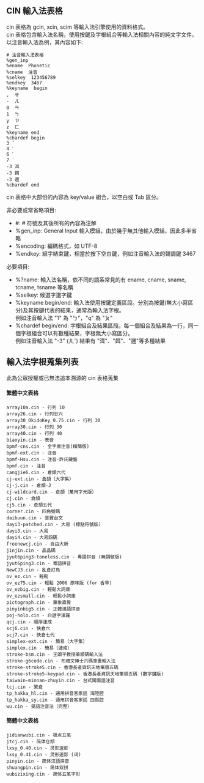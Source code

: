 ## CIN 輸入法表格

cin 表格為 gcin, xcin, scim 等輸入法引擎使用的資料格式。  
cin 表格包含輸入法名稱，使用按鍵及字根組合等輸入法相關內容的純文字文件。  
以注音輸入法為例，其內容如下:

    # 注音輸入法表格
    %gen_inp
    %ename  Phonetic
    %cname  注音
    %selkey  123456789
    %endkey  3467
    %keyname  begin
    ,  ㄝ
    -  ㄦ
    0  ㄢ
    1  ㄅ
    y  ㄗ
    z  ㄈ
    %keyname end
    %chardef begin
    3 ˇ
    4 ˋ
    6 ˊ
    7 ˙
    -3 洱
    -3 餌
    -3 邇
    %chardef end

cin 表格中大部份的內容為 key/value 組合，以空白或 Tab 區分。

非必要或常省略項目:

* \#: # 符號及其後所有的內容為注解
* %gen_inp: General Input 輸入模組，由於幾乎無其他輸入模組，因此多半省略
* %encoding: 編碼格式，如 UTF-8 
* %endkey: 組字結束鍵，相當於按下空白鍵，例如注音輸入法的聲調鍵 3467

必要項目:

* %?name: 輸入法名稱，依不同的語系常見的有 ename, cname, sname, tcname, tsname 等名稱
* %selkey: 候選字選字鍵
* %keyname begin/end: 輸入法使用按鍵定義區段。分別為按鍵(無大小寫區分)及其按鍵代表的結果，通常為輸入法字根。  
例如注音輸入法 "1" 為 "ㄅ"，"q" 為 "ㄆ"
* %chardef begin/end: 字根組合及結果區段。每一個組合及結果為一行，同一個字根組合可以有數種結果，字根無大小寫區分。  
例如注音輸入法 "-3" (ㄦˇ) 結果有 "洱"、"餌"、"邇"等多種結果

## 輸入法字根蒐集列表

此為公眾授權或已無法追本溯源的 cin 表格蒐集

#### 繁體中文表格

    array10a.cin - 行列 10
    array26.cin - 行列廿六
    array30_OkidoKey_0.75.cin - 行列 30
    array30.cin - 行列 30
    array40.cin - 行列 40
    biaoyin.cin - 表音
    bpmf-cns.cin - 全字庫注音(精簡版)
    bpmf-ext.cin - 注音
    bpmf-Hsu.cin - 注音-許氏鍵盤
    bpmf.cin - 注音
    cangjie6.cin - 倉頡六代
    cj-ext.cin - 倉頡（大字集）
    cj-j.cin - 倉頡-J
    cj-wildcard.cin - 倉頡（萬用字元版）
    cj.cin - 倉頡
    cj5.cin - 倉頡五代
    corner.cin - 四角號碼
    daibuun.cin - 普實台文
    dayi3-patched.cin - 大易 (標點符號版)
    dayi3.cin - 大易
    dayi4.cin - 大易四碼
    freenewcj.cin - 自由大新
    jinjin.cin - 晶晶碼
    jyut6ping3-toneless.cin - 粵語拼音 (無調號版)
    jyut6ping3.cin - 粵語拼音
    NewCJ3.cin - 亂倉打鳥
    ov_ez.cin - 輕鬆
    ov_ez75.cin - 輕鬆 2006 原味版 (for 香草)
    ov_ezbig.cin - 輕鬆大詞庫
    ov_ezsmall.cin - 輕鬆小詞庫
    pictograph.cin - 華象直覺
    pinyinbig5.cin - 正體漢語拼音
    poj-holo.cin - 白話字漢羅
    qcj.cin - 順序速成
    scj6.cin - 快倉六
    scj7.cin - 快倉七代
    simplex-ext.cin - 簡易（大字集）
    simplex.cin - 簡易（速成）
    stroke-bsm.cin - 王頌平教授筆順碼輸入法
    stroke-g6code.cin - 布禮文博士六碼筆畫輸入法
    stroke-stroke5.cin - 香港長者資訊天地筆順五碼
    stroke-stroke5-keypad.cin - 香港長者資訊天地筆順五碼 (數字鍵版)
    taiwain-minnan-zhuyin.cin - 台式閩南語注音
    tcj.cin - 繁倉
    tp_hakka_hl.cin - 通用拼音客家話 海陸腔
    tp_hakka_sy.cin - 通用拼音客家話 四縣腔
    wu.cin - 吳語注音法（完整）

#### 簡體中文表格

    jidianwubi.cin - 极点五笔
    jtcj.cin - 简体仓颉
    lxsy_0.40.cin - 灵形速影
    lxsy_0.41.cin - 灵形速影 (词)
    pinyin.cin - 简体汉語拼音
    shuangpin.cin - 简体双拼
    wubizixing.cin - 简体五笔字形

